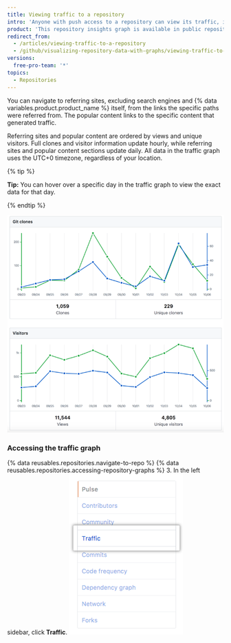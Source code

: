 ```yaml
---
title: Viewing traffic to a repository
intro: 'Anyone with push access to a repository can view its traffic, including full clones (not fetches), visitors from the past 14 days, referring sites, and popular content in the traffic graph.'
product: 'This repository insights graph is available in public repositories with {% data variables.product.prodname_free_user %} and {% data variables.product.prodname_free_team %} for organizations, and in public and private repositories with {% data variables.product.prodname_pro %}, {% data variables.product.prodname_team %}, and {% data variables.product.prodname_ghe_cloud %}.{% if currentVersion == "free-pro-team@latest" %} For more information, see "[About repository graphs](/articles/about-repository-graphs)" and "[{% data variables.product.prodname_dotcom %}''s products](/articles/github-s-products)."{% endif %}'
redirect_from:
  - /articles/viewing-traffic-to-a-repository
  - /github/visualizing-repository-data-with-graphs/viewing-traffic-to-a-repository
versions:
  free-pro-team: '*'
topics:
  - Repositories
---
```

You can navigate to referring sites, excluding search engines and {% data variables.product.product_name %} itself, from the links the specific paths were referred from. The popular content links to the specific content that generated traffic.

Referring sites and popular content are ordered by views and unique visitors. Full clones and visitor information update hourly, while referring sites and popular content sections update daily. All data in the traffic graph uses the UTC+0 timezone, regardless of your location.

{% tip %}

**Tip:** You can hover over a specific day in the traffic graph to view the exact data for that day.

{% endtip %}

![Repository traffic graphs with tooltip](/assets/images/help/graphs/repo_traffic_graphs_tooltip_dotcom.png)

### Accessing the traffic graph

{% data reusables.repositories.navigate-to-repo %}
{% data reusables.repositories.accessing-repository-graphs %}
3. In the left sidebar, click **Traffic**.
![Traffic tab](/assets/images/help/graphs/traffic_tab.png)

